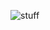![stuff](https://upload.wikimedia.org/wikipedia/commons/thumb/2/21/Mandel_zoom_00_mandelbrot_set.jpg/300px-Mandel_zoom_00_mandelbrot_set.jpg)
